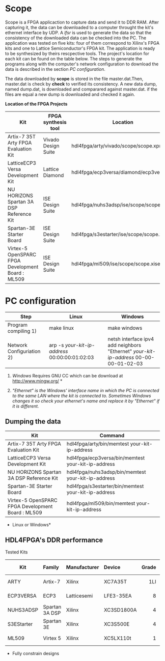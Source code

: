 Scope
=====

Scope is a FPGA applicaction to capture data and send it to DDR RAM. After capturing it, the data can be downloaded to a
computer throught the kit's ethernet interface by UDP. A *lfsr* is used to generate the data so that the consistency of
the downloaded data can be checked into the PC. The application was tested on five kits: four of them correspond to Xilinx's 
FPGA kits and one to Lattice Semiconductor's FPGA kit.
The application is ready to be synthesized by theirs rescpective tools. The project's location for each kit can be found on 
the table below. The steps to generate the programs along with the computer's network configuration to download the data is
described in the section *PC configuration*.

The data downloaded by **scope** is stored in the file master.dat.Then, master.dat is check by **check** to verified
its consistency. A new data dump, named dump.dat, is downloaded and comparared against master.dat. if the files are equal
a new dump is downloaded and checked it again.

**Location of the FPGA Projects**

| Kit                                               | FPGA synthesis tool  | Location                                 |
| ------------------------------------------------- | -------------------- | ---------------------------------------- |
| Artix-7 35T Arty FPGA Evaluation Kit              | Vivado Design Suite  | hdl4fpga/arty/vivado/scope/scope.xpr     |
| LatticeECP3 Versa Development Kit                 | Lattice Diamond      | hdl4fpga/ecp3versa/diamond/ecp3versa.ldf |
| NU HORIZONS Spartan 3A DSP Reference Kit          | ISE Design Suite     | hdl4fpga/nuhs3adsp/ise/scope/scope.xise  |
| Spartan-3E Starter Board                          | ISE Design Suite     | hdl4fpga/s3estarter/ise/scope/scope.xise |
| Virtex-5 OpenSPARC FPGA Development Board : ML509 | ISE Design Suite     | hdl4fpga/ml509/ise/scope/scope.xise      |


PC configuration
================

| Step                      | Linux                                          | Windows         |
| ------------------------- | ---------------------------------------------- | --------------- |
| Program compiling 1)      | make linux                                     | make windows |
| Network Configuriation 2) | arp -s *your-kit-ip-address* 00:00:00:01:02:03 | netsh interface ipv4 add neighbors "Ethernet" *your-kit-ip-address* 00-00-00-01-02-03 |


1) *Windows* Requires GNU CC which can be download at http://www.mingw.org/ *

2) *"Ethernet" is the Windows' interface name in which the PC is connected to the same LAN where the kit is connected to.
Sometimes Windows changes it so check your ethernet's name and replace it by "Ethernet" if it is different.*

Dumping the data
----------------

| Kit                                               | Command                                              |
| ------------------------------------------------- | ---------------------------------------------------- |
| Artix-7 35T Arty FPGA Evaluation Kit              | hdl4fpga/arty/bin/memtest your-kit-ip-address        |
| LatticeECP3 Versa Development Kit                 | hdl4fpga/ecp3versa/bin/memtest your-kit-ip-address   |
| NU HORIZONS Spartan 3A DSP Reference Kit          | hdl4fpga/nuhs3adsp/bin/memtest your-kit-ip-address   |
| Spartan-3E Starter Board                          | hdl4fpga/s3estarter/bin/memtest your-kit-ip-address  |
| Virtex-5 OpenSPARC FPGA Development Board : ML509 | hdl4fpga/ml509/bin/memtest your-kit-ip-address       |

* Linux or Windows*

HDL4FPGA's DDR performance
--------------------------

Tested Kits

| Kit        | Family         | Manufacturer   | Device     | Grade | DRAM Clock | Transfer  | Module word |
| ---------- | :------------- | :------------- | :--------- | ----: | ---------: | --------: | ----------: |
| ARTY       | Artix-7        | Xilinx         | XC7A35T    | 1LI   |    525 MHz | 1050 MT/s |  16 bits    |
| ECP3VERSA  | ECP3           | Latticesemi    | LFE3-35EA  | 8     |    500 Mhz | 1000 MT/s |  16 bits    |
| NUHS3ADSP  | Spartan 3A DSP | Xilinx         | XC3SD1800A | 4     |    166 MHz |  333 MT/s |  16 bits    |
| S3EStarter | Spartan 3E     | Xilinx         | XC3S500E   | 4     |    150 MHz |  300 MT/s |  16 bits    |
| ML509      | Virtex 5       | Xilinx         | XC5LX110t  | 1     |    267 MHz |  533 MT/s |  72 bits    |

  * Fully constrain designs 
